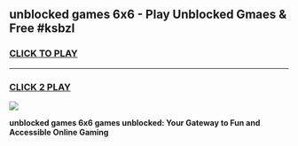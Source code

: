 
## unblocked games 6x6 - Play Unblocked Gmaes & Free #ksbzl
<h3>
<a href="https://news.freeplayer.one?title=unblocked_games_6x6&ref=03M">CLICK TO PLAY</a></h3>
<hr>

<h3>
<a href="https://news.freeplayer.one?title=unblocked_games_6x6&ref=03M">CLICK 2 PLAY</a>
  
</h3>

<a href="https://news.freeplayer.one?title=unblocked_games_6x6&ref=03M"><img src="https://clearcache.store/games.png"></a>


**unblocked games 6x6 games unblocked: Your Gateway to Fun and Accessible Online Gaming**
